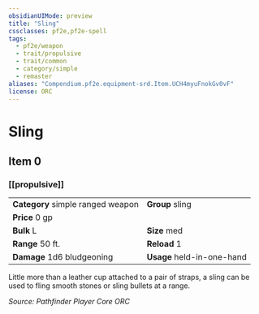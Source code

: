 ```yaml
---
obsidianUIMode: preview
title: "Sling"
cssclasses: pf2e,pf2e-spell
tags:
  - pf2e/weapon
  - trait/propulsive
  - trait/common
  - category/simple
  - remaster
aliases: "Compendium.pf2e.equipment-srd.Item.UCH4myuFnokGv0vF"
license: ORC
---
```

# Sling
## Item 0
### [[propulsive]]

|  |  |
| -- | -- |
| **Category** simple ranged weapon | **Group** sling |
| **Price** 0 gp |  |
| **Bulk** L | **Size** med |
|**Range** 50 ft.| **Reload** 1|
| **Damage** 1d6 bludgeoning  | **Usage** held-in-one-hand |



Little more than a leather cup attached to a pair of straps, a sling can be used to fling smooth stones or sling bullets at a range.

*Source: Pathfinder Player Core*
*ORC*